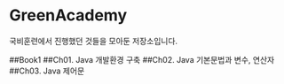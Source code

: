 # GreenAcademy
국비훈련에서 진행했던 것들을 모아둔 저장소입니다.

##Book1
##Ch01. Java 개발환경 구축
##Ch02. Java 기본문법과 변수, 연산자
##Ch03. Java 제어문
